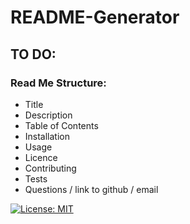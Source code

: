 # README-Generator


## TO DO: 

### Read Me Structure:
- Title
- Description
- Table of Contents
- Installation
- Usage
- Licence
- Contributing
- Tests
- Questions / link to github / email

[![License: MIT](https://img.shields.io/badge/License-MIT-g.svg)](https://opensource.org/licenses/MIT)